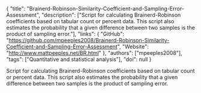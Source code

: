 {
  "title": "Brainerd-Robinson-Similarity-Coefficient-and-Sampling-Error-Assessment",
  "description": ["Script for calculating Brainerd-Robinson coefficients based on tabular count or percent data. This script also estimates the probability that a given difference between two samples is the product of sampling error."],
  "links": {
    "GitHub": "https://github.com/mpeeples2008/Brainerd-Robinson-Similarity-Coefficient-and-Sampling-Error-Assessment",
    "Website": "http://www.mattpeeples.net/BR.html"
  },
  "authors": ["mpeeples2008"],
  "tags": ["Quantitative and statistical analysis"],
  "doi": null
}

<!-- Generated by csv2md.R – do not edit by hand -->

Script for calculating Brainerd-Robinson coefficients based on tabular count or percent data. This script also estimates the probability that a given difference between two samples is the product of sampling error.